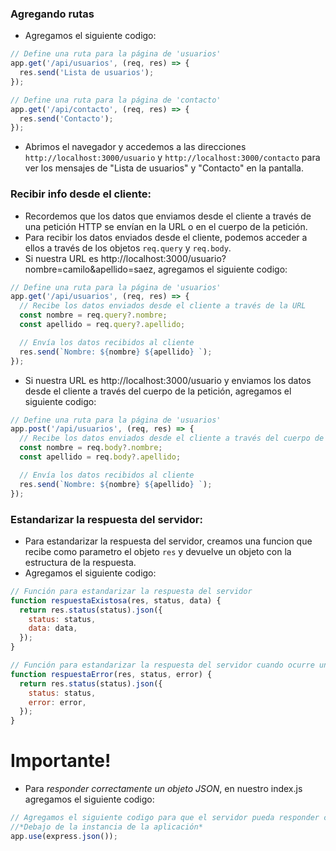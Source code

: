 ### Agregando rutas

- Agregamos el siguiente codigo:

```js
// Define una ruta para la página de 'usuarios'
app.get('/api/usuarios', (req, res) => {
  res.send('Lista de usuarios');
});

// Define una ruta para la página de 'contacto'
app.get('/api/contacto', (req, res) => {
  res.send('Contacto');
});
```

- Abrimos el navegador y accedemos a las direcciones `http://localhost:3000/usuario` y `http://localhost:3000/contacto` para ver los mensajes de "Lista de usuarios" y "Contacto" en la pantalla.

### Recibir info desde el cliente:

- Recordemos que los datos que enviamos desde el cliente a través de una petición HTTP se envían en la URL o en el cuerpo de la petición.
- Para recibir los datos enviados desde el cliente, podemos acceder a ellos a través de los objetos `req.query` y `req.body`.
- Si nuestra URL es http://localhost:3000/usuario?nombre=camilo&apellido=saez, agregamos el siguiente codigo:

```js
// Define una ruta para la página de 'usuarios'
app.get('/api/usuarios', (req, res) => {
  // Recibe los datos enviados desde el cliente a través de la URL
  const nombre = req.query?.nombre;
  const apellido = req.query?.apellido;

  // Envía los datos recibidos al cliente
  res.send(`Nombre: ${nombre} ${apellido} `);
});
```

- Si nuestra URL es http://localhost:3000/usuario y enviamos los datos desde el cliente a través del cuerpo de la petición, agregamos el siguiente codigo:

```js
// Define una ruta para la página de 'usuarios'
app.post('/api/usuarios', (req, res) => {
  // Recibe los datos enviados desde el cliente a través del cuerpo de la petición
  const nombre = req.body?.nombre;
  const apellido = req.body?.apellido;

  // Envía los datos recibidos al cliente
  res.send(`Nombre: ${nombre} ${apellido} `);
});
```

### Estandarizar la respuesta del servidor:

- Para estandarizar la respuesta del servidor, creamos una funcion que recibe como parametro el objeto `res` y devuelve un objeto con la estructura de la respuesta.
- Agregamos el siguiente codigo:

```js
// Función para estandarizar la respuesta del servidor
function respuestaExistosa(res, status, data) {
  return res.status(status).json({
    status: status,
    data: data,
  });
}

// Función para estandarizar la respuesta del servidor cuando ocurre un error
function respuestaError(res, status, error) {
  return res.status(status).json({
    status: status,
    error: error,
  });
}
```

# Importante!

- Para _responder correctamente un objeto JSON_, en nuestro index.js agregamos el siguiente codigo:

```js
// Agregamos el siguiente codigo para que el servidor pueda responder correctamente un objeto json
//*Debajo de la instancia de la aplicación*
app.use(express.json());
```
